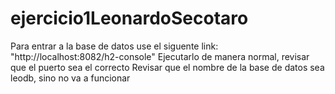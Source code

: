 # ejercicio1LeonardoSecotaro  
Para entrar a la base de datos use el siguente link: "http://localhost:8082/h2-console" 
Ejecutarlo de manera normal, revisar que el puerto sea el correcto 
Revisar que el nombre de la base de datos sea leodb, sino no va a funcionar
